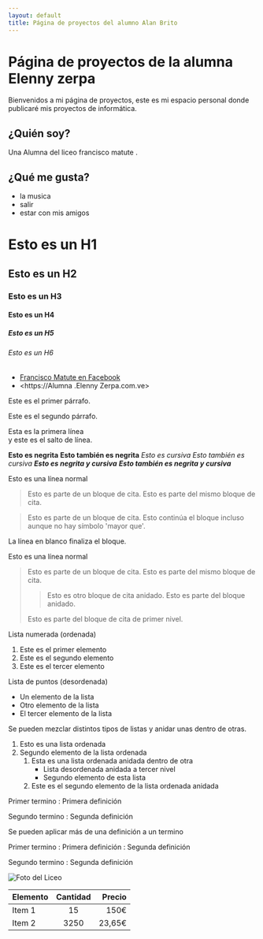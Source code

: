 ```yaml
---
layout: default
title: Página de proyectos del alumno Alan Brito
---
```



# Página de proyectos de la alumna Elenny zerpa
Bienvenidos a mi página de proyectos, este es mi espacio personal donde publicaré mis proyectos de informática.

## ¿Quién soy? 
Una Alumna del liceo francisco matute .

## ¿Qué me gusta?

* la musica 
* salir 
* estar con mis amigos 

# Esto es un H1

## Esto es un H2

### Esto es un H3

#### Esto es un H4

##### Esto es un H5

###### Esto es un H6

* [Francisco Matute en Facebook](https://www.facebook.com/UEE.Francisco.Matute)
* <https://Alumna .Elenny Zerpa.com.ve>

Este es el primer párrafo.

Este es el segundo párrafo.

Esta es la primera línea  
y este es el salto de línea.

**Esto es negrita**
__Esto también es negrita__
*Esto es cursiva*
_Esto también es cursiva_
***Esto es negrita y cursiva***
___Esto también es negrita y cursiva___

Esto es una línea normal

> Esto es parte de un bloque de cita.
> Esto es parte del mismo bloque de cita.

> Esto es parte de un bloque de cita.
Esto continúa el bloque incluso aunque no hay símbolo 'mayor que'.

La línea en blanco finaliza el bloque.

Esto es una línea normal

> Esto es parte de un bloque de cita.
> Esto es parte del mismo bloque de cita.
>
> > Esto es otro bloque de cita anidado.
> > Esto es parte del bloque anidado.
>
> Esto es parte del bloque de cita de primer nivel.

Lista numerada (ordenada)

1. Este es el primer elemento
2. Este es el segundo elemento
3. Este es el tercer elemento

Lista de puntos (desordenada)

* Un elemento de la lista
* Otro elemento de la lista
* El tercer elemento de la lista

Se pueden mezclar distintos tipos de listas y anidar unas dentro de otras.

1. Esto es una lista ordenada
2. Segundo elemento de la lista ordenada
    1. Esta es una lista ordenada anidada dentro de otra
        * Lista desordenada anidada a tercer nivel
        * Segundo elemento de esta lista
    2. Este es el segundo elemento de la lista ordenada anidada

Primer termino
 : Primera definición

Segundo termino
 : Segunda definición

Se pueden aplicar más de una definición a un termino

Primer termino
 : Primera definición
 : Segunda definición

Segundo termino
 : Segunda definición

 ![Foto del Liceo](http://graph.facebook.com/UEE.Francisco.Matute/picture?type=large "titulo") 



| Elemento | Cantidad | Precio |
| :------- | :------: | -----: |
| Item 1   | 15       | 150€   |
| Item 2   | 3250     | 23,65€ |

